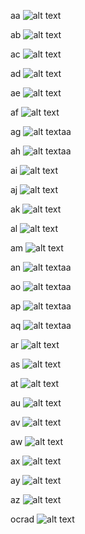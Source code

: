 aa
![alt text](https://github.com/Rockycta/corejava2/blob/e2c43f12d7f3292f2219380cfe26012dbd9e87d6/HK_core_java/11_this_keyword/1/aa.png)


ab
![alt text](https://github.com/Rockycta/corejava2/blob/e2c43f12d7f3292f2219380cfe26012dbd9e87d6/HK_core_java/11_this_keyword/1/ab.png)

ac
![alt text](https://github.com/Rockycta/corejava2/blob/e2c43f12d7f3292f2219380cfe26012dbd9e87d6/HK_core_java/11_this_keyword/1/ac.png)

ad
![alt text](https://github.com/Rockycta/corejava2/blob/e2c43f12d7f3292f2219380cfe26012dbd9e87d6/HK_core_java/11_this_keyword/1/ad.png)

ae
![alt text](https://github.com/Rockycta/corejava2/blob/e2c43f12d7f3292f2219380cfe26012dbd9e87d6/HK_core_java/11_this_keyword/1/ae.png)

af
![alt text](https://github.com/Rockycta/corejava2/blob/e2c43f12d7f3292f2219380cfe26012dbd9e87d6/HK_core_java/11_this_keyword/1/af.png)

ag
![alt text](https://github.com/Rockycta/corejava2/blob/e2c43f12d7f3292f2219380cfe26012dbd9e87d6/HK_core_java/11_this_keyword/1/ag.png)aa

ah
![alt text](https://github.com/Rockycta/corejava2/blob/e2c43f12d7f3292f2219380cfe26012dbd9e87d6/HK_core_java/11_this_keyword/1/ah.png)aa

ai
![alt text](https://github.com/Rockycta/corejava2/blob/e2c43f12d7f3292f2219380cfe26012dbd9e87d6/HK_core_java/11_this_keyword/1/ai.png)

aj
![alt text](https://github.com/Rockycta/corejava2/blob/e2c43f12d7f3292f2219380cfe26012dbd9e87d6/HK_core_java/11_this_keyword/1/aj.png)

ak
![alt text](https://github.com/Rockycta/corejava2/blob/e2c43f12d7f3292f2219380cfe26012dbd9e87d6/HK_core_java/11_this_keyword/1/ak.png)

al
![alt text](https://github.com/Rockycta/corejava2/blob/e2c43f12d7f3292f2219380cfe26012dbd9e87d6/HK_core_java/11_this_keyword/1/al.png)

am
![alt text](https://github.com/Rockycta/corejava2/blob/e2c43f12d7f3292f2219380cfe26012dbd9e87d6/HK_core_java/11_this_keyword/1/am.png)

an
![alt text](https://github.com/Rockycta/corejava2/blob/e2c43f12d7f3292f2219380cfe26012dbd9e87d6/HK_core_java/11_this_keyword/1/an.png)aa

ao
![alt text](https://github.com/Rockycta/corejava2/blob/e2c43f12d7f3292f2219380cfe26012dbd9e87d6/HK_core_java/11_this_keyword/1/ao.png)aa

ap
![alt text](https://github.com/Rockycta/corejava2/blob/e2c43f12d7f3292f2219380cfe26012dbd9e87d6/HK_core_java/11_this_keyword/1/ap.png)aa

aq
![alt text](https://github.com/Rockycta/corejava2/blob/e2c43f12d7f3292f2219380cfe26012dbd9e87d6/HK_core_java/11_this_keyword/1/aq.png)aa

ar
![alt text](https://github.com/Rockycta/corejava2/blob/e2c43f12d7f3292f2219380cfe26012dbd9e87d6/HK_core_java/11_this_keyword/1/ar.png)


as
![alt text](https://github.com/Rockycta/corejava2/blob/e2c43f12d7f3292f2219380cfe26012dbd9e87d6/HK_core_java/11_this_keyword/1/ar.png)

at
![alt text](https://github.com/Rockycta/corejava2/blob/e2c43f12d7f3292f2219380cfe26012dbd9e87d6/HK_core_java/11_this_keyword/1/ar.png)


au
![alt text](https://github.com/Rockycta/corejava2/blob/e2c43f12d7f3292f2219380cfe26012dbd9e87d6/HK_core_java/11_this_keyword/1/ar.png)


av
![alt text](https://github.com/Rockycta/corejava2/blob/e2c43f12d7f3292f2219380cfe26012dbd9e87d6/HK_core_java/11_this_keyword/1/ar.png)

aw
![alt text](https://github.com/Rockycta/corejava2/blob/e2c43f12d7f3292f2219380cfe26012dbd9e87d6/HK_core_java/11_this_keyword/1/ar.png)


ax
![alt text](https://github.com/Rockycta/corejava2/blob/e2c43f12d7f3292f2219380cfe26012dbd9e87d6/HK_core_java/11_this_keyword/1/ar.png)

ay
![alt text](https://github.com/Rockycta/corejava2/blob/e2c43f12d7f3292f2219380cfe26012dbd9e87d6/HK_core_java/11_this_keyword/1/ar.png)


az
![alt text](https://github.com/Rockycta/corejava2/blob/e2c43f12d7f3292f2219380cfe26012dbd9e87d6/HK_core_java/11_this_keyword/1/ar.png)

ocrad
![alt text](https://github.com/Rockycta/corejava2/blob/e2c43f12d7f3292f2219380cfe26012dbd9e87d6/HK_core_java/11_this_keyword/1/ocrad.png)
